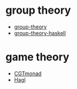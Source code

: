 # group theory
* [group-theory](https://github.com/emilypi/group-theory)
* [group-theory-haskell](https://github.com/hubbards/group-theory-haskell)

# game theory
* [CGTmonad](https://github.com/revslauphter/CGTmonad)
* [Hagl](https://github.com/walkie/Hagl)
